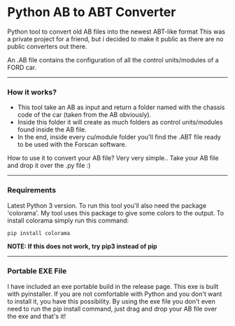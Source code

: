 # Python AB to ABT Converter

Python tool to convert old AB files into the newest ABT-like format
This was a private project for a friend, but i decided to make it public as there are no public converters out there.

An .AB file contains the configuration of all the control units/modules of a FORD car.

<hr>

### How it works?

-   This tool take an AB as input and return a folder named with the chassis code of the car (taken from the AB obviously).
-   Inside this folder it will create as much folders as control units/modules found inside the AB file.
-   In the end, inside every cu/module folder you'll find the .ABT file ready to be used with the Forscan software.

How to use it to convert your AB file? Very very simple..
Take your AB file and drop it over the .py file :)

<hr>

### Requirements

Latest Python 3 version.
To run this tool you'll also need the package 'colorama'. My tool uses this package to give some colors to the output.
To install colorama simply run this command:

```python
pip install colorama
```

**NOTE: If this does not work, try pip3 instead of pip**

<hr>

### Portable EXE File

I have included an exe portable build in the release page. This exe is built with pyinstaller. If you are not comfortable with Python and you don't want to install it, you have this possibility.
By using the exe file you don't even need to run the pip install command, just drag and drop your AB file over the exe and that's it!
